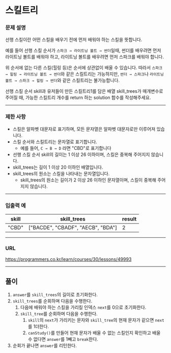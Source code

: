 # 스킬트리

### 문제 설명

선행 스킬이란 어떤 스킬을 배우기 전에 먼저 배워야 하는 스킬을 뜻합니다.

예를 들어 선행 스킬 순서가 `스파크 → 라이트닝 볼트 → 썬더`일때, 썬더를 배우려면 먼저 라이트닝 볼트를 배워야 하고, 라이트닝 볼트를 배우려면 먼저 스파크를 배워야 합니다.

위 순서에 없는 다른 스킬(힐링 등)은 순서에 상관없이 배울 수 있습니다. 따라서 `스파크 → 힐링 → 라이트닝 볼트 → 썬더`와 같은 스킬트리는 가능하지만, `썬더 → 스파크`나 `라이트닝 볼트 → 스파크 → 힐링 → 썬더`와 같은 스킬트리는 불가능합니다.

선행 스킬 순서 skill과 유저들이 만든 스킬트리1를 담은 배열 skill_trees가 매개변수로 주어질 때, 가능한 스킬트리 개수를 return 하는 solution 함수를 작성해주세요.

-----------
### 제한 사항

- 스킬은 알파벳 대문자로 표기하며, 모든 문자열은 알파벳 대문자로만 이루어져 있습니다.
- 스킬 순서와 스킬트리는 문자열로 표기합니다.
  - 예를 들어, `C → B → D` 라면 "CBD"로 표기합니다
- 선행 스킬 순서 skill의 길이는 1 이상 26 이하이며, 스킬은 중복해 주어지지 않습니다.
- skill_trees는 길이 1 이상 20 이하인 배열입니다.
- skill_trees의 원소는 스킬을 나타내는 문자열입니다.
  - skill_trees의 원소는 길이가 2 이상 26 이하인 문자열이며, 스킬이 중복해 주어지지 않습니다.

-----------
### 입출력 예

| skill | skill_trees                       | result |
|-------|-----------------------------------|--------|
| "CBD" | ["BACDE", "CBADF", "AECB", "BDA"] | 2      |

-----------
### URL

https://programmers.co.kr/learn/courses/30/lessons/49993

-----------
## 풀이
1. `answer`를 `skill_trees`의 길이로 초기화한다.
2. `skill_trees`를 순회하며 다음을 수행한다.
   1. 다음에 배워야 하는 스킬을 가리킬 인덱스 `next`를 0으로 초기화한다.
   2. `skill_tree`를 순회하며 다음을 수행한다.
      1. `skill`의 `next`가 가리키는 문자와 `skill_tree`의 현재 문자가 같으면 `next`를 1더한다.
      2. `canStudy()`를 만들어 현재 문자가 배울 수 없는 스킬인지 확인하고 배울 수 없다면 `answer`를 1빼고 `break`한다.
3. 순회가 끝나면 `answer`를 리턴한다.